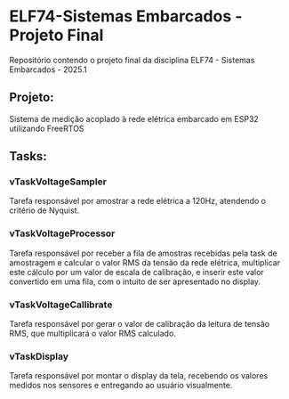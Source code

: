 # ELF74-Sistemas Embarcados - Projeto Final
Repositório contendo o projeto final da disciplina ELF74 - Sistemas Embarcados - 2025.1

## Projeto: 
Sistema de medição acoplado à rede elétrica embarcado em ESP32 utilizando FreeRTOS

## Tasks:

### vTaskVoltageSampler 
Tarefa responsável por amostrar a rede elétrica a 120Hz, atendendo o critério de Nyquist.

### vTaskVoltageProcessor
Tarefa responsável por receber a fila de amostras recebidas pela task de amostragem e calcular o valor RMS da tensão da rede elétrica, multiplicar este cálculo por um valor de escala de calibração, e inserir este valor convertido em uma fila, com o intuito de ser apresentado no display.

### vTaskVoltageCallibrate
Tarefa responsável por gerar o valor de calibração da leitura de tensão RMS, que multiplicará o valor RMS calculado.

### vTaskDisplay
Tarefa responsável por montar o display da tela, recebendo os valores medidos nos sensores e entregando ao usuário visualmente.
